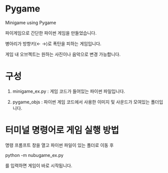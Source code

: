 # Pygame
Minigame using Pygame

파이게임으로 간단한 파이썬 게임을 만들었습니다.

병아리가 방향키(← →)로 폭탄을 피하는 게임입니다.

게임 내 오브젝트는 원하는 사진이나 음악으로 변경 가능합니다.


# 구성

1. minigame_ex.py
 : 게임 코드가 들어있는 파이썬 파일입니다.

2. pygame_objs
 : 파이썬 게임 코드에서 사용한 이미지 및 사운드가 모여있는 폴더입니다.


# 터미널 명령어로 게임 실행 방법
명령 프롬프트 창을 열고
파이썬 파일이 있는 폴더로 이동 후

python -m nubugame_ex.py

를 입력하면 게임이 바로 시작됩니다.
